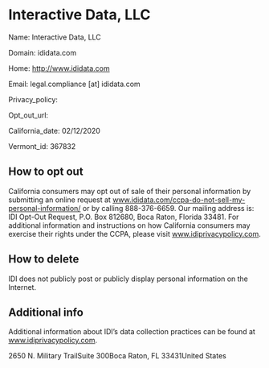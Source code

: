 
# Interactive Data, LLC

Name: Interactive Data, LLC

Domain: ididata.com

Home: http://www.ididata.com

Email: legal.compliance [at] ididata.com

Privacy_policy: 

Opt_out_url: 

California_date: 02/12/2020

Vermont_id: 367832



## How to opt out

California consumers may opt out of sale of their personal information by submitting an online request at www.ididata.com/ccpa-do-not-sell-my-personal-information/ or by calling 888-376-6659. Our mailing address is: IDI Opt-Out Request, P.O. Box 812680, Boca Raton, Florida 33481. For additional information and instructions on how California consumers may exercise their rights under the CCPA, please visit www.idiprivacypolicy.com.

## How to delete

IDI does not publicly post or publicly display personal information on the Internet.

## Additional info

Additional information about IDI’s data collection practices can be found at www.idiprivacypolicy.com.

2650 N. Military TrailSuite 300Boca Raton, FL 33431United States

